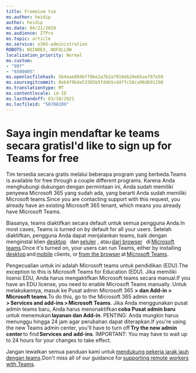 ```yaml
---
title: Freemium tim
ms.author: heidip
author: heidip
ms.date: 04/21/2020
ms.audience: ITPro
ms.topic: article
ms.service: o365-administration
ROBOTS: NOINDEX, NOFOLLOW
localization_priority: Normal
ms.custom:
- "997"
- "6500005"
ms.openlocfilehash: 5b4aae884bff8be2a7b2a7018eb28e65aef87e50
ms.sourcegitcommit: 0eb4f9bde53395b5fd4b5cd4ffc56ca96db91298
ms.translationtype: MT
ms.contentlocale: id-ID
ms.lasthandoff: 03/10/2021
ms.locfileid: "50708209"
---
```

# <a name="id-like-to-sign-up-for-teams-for-free"></a><span data-ttu-id="1e3a4-102">Saya ingin mendaftar ke teams secara gratis</span><span class="sxs-lookup"><span data-stu-id="1e3a4-102">I'd like to sign up for Teams for free</span></span>

<span data-ttu-id="1e3a4-103">Tim tersedia secara gratis melalui beberapa program yang berbeda.</span><span class="sxs-lookup"><span data-stu-id="1e3a4-103">Teams is available for free through a couple different programs.</span></span> <span data-ttu-id="1e3a4-104">Karena Anda menghubungi dukungan dengan permintaan ini, Anda sudah memiliki penyewa Microsoft 365 yang sudah ada, yang berarti Anda sudah memiliki Microsoft teams.</span><span class="sxs-lookup"><span data-stu-id="1e3a4-104">Since you are contacting support with this request, you already have an existing Microsoft 365 tenant, which means you already have Microsoft Teams.</span></span>

<span data-ttu-id="1e3a4-105">Biasanya, teams diaktifkan secara default untuk semua pengguna Anda.</span><span class="sxs-lookup"><span data-stu-id="1e3a4-105">In most cases, Teams is turned on by default for all your users.</span></span> <span data-ttu-id="1e3a4-106">Setelah diaktifkan, pengguna Anda dapat menjalankan teams, baik dengan menginstal klien [desktop](https://docs.microsoft.com/MicrosoftTeams/get-clients#desktop-client)   dan [seluler](https://docs.microsoft.com/MicrosoftTeams/get-clients#mobile-clients) , atau [dari browser](https://dos.microsoft.com/MicrosoftTeams/get-clients#web-client)   di [Microsoft teams](https://www.microsoft.com/microsoft-teams/teams-for-work).</span><span class="sxs-lookup"><span data-stu-id="1e3a4-106">Once it's turned on, your users can run Teams, either by installing [desktop](https://docs.microsoft.com/MicrosoftTeams/get-clients#desktop-client) and [mobile](https://docs.microsoft.com/MicrosoftTeams/get-clients#mobile-clients) clients, or [from the browser](https://dos.microsoft.com/MicrosoftTeams/get-clients#web-client) at [Microsoft Teams](https://www.microsoft.com/microsoft-teams/teams-for-work).</span></span>

<span data-ttu-id="1e3a4-107">Pengecualian untuk ini adalah Microsoft teams untuk pendidikan (EDU).</span><span class="sxs-lookup"><span data-stu-id="1e3a4-107">The exception to this is Microsoft Teams for Education (EDU).</span></span> <span data-ttu-id="1e3a4-108">Jika memiliki lisensi EDU, Anda harus mengaktifkan Microsoft teams secara manual.</span><span class="sxs-lookup"><span data-stu-id="1e3a4-108">If you have an EDU license, you need to enable Microsoft Teams manually.</span></span> <span data-ttu-id="1e3a4-109">Untuk melakukannya, masuk ke Pusat admin Microsoft 365 **> dan Add-in > Microsoft teams**.</span><span class="sxs-lookup"><span data-stu-id="1e3a4-109">To do this, go to the Microsoft 365 admin center **> Services and add-ins > Microsoft Teams**.</span></span> <span data-ttu-id="1e3a4-110">Jika Anda menggunakan pusat admin teams baru, Anda harus menonaktifkan **coba Pusat admin baru**   untuk menemukan **layanan dan Add-in**. PENTING: Anda mungkin harus menunggu hingga 24 jam agar perubahan dapat diterapkan.</span><span class="sxs-lookup"><span data-stu-id="1e3a4-110">If you're using the new Teams admin center, you'll have to turn off **Try the new admin center** to find **Services and add-ins**. IMPORTANT: You may have to wait up to 24 hours for your changes to take effect.</span></span>

<span data-ttu-id="1e3a4-111">Jangan lewatkan semua panduan kami untuk [mendukung pekerja jarak jauh dengan teams](https://docs.microsoft.com/MicrosoftTeams/support-remote-work-with-teams).</span><span class="sxs-lookup"><span data-stu-id="1e3a4-111">Don't miss all of our guidance for [supporting remote workers with Teams](https://docs.microsoft.com/MicrosoftTeams/support-remote-work-with-teams).</span></span>
